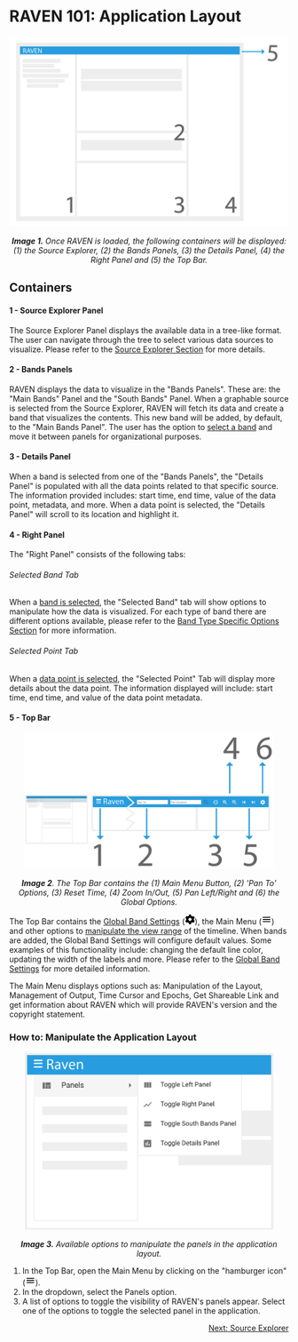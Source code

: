 # RAVEN 101: Application Layout

<p align="center"><img src="./images/raven_layout.png" width="600" /></p>

*<p align="center">**Image 1.** Once RAVEN is loaded, the following containers will be displayed: (1) the Source Explorer, (2) the Bands Panels, (3) the Details Panel, (4) the Right Panel and (5) the Top Bar.</p>*

## Containers

#### 1 - Source Explorer Panel 

The Source Explorer Panel displays the available data in a tree-like format. The user can navigate through the tree to select various data sources to visualize. Please refer to the [Source Explorer Section](./Raven_101_2_source_explorer.md) for more details.

#### 2 - Bands Panels 

RAVEN displays the data to visualize in the "Bands Panels". These are: the "Main Bands" Panel and the "South Bands" Panel. When a graphable source is selected from the Source Explorer, RAVEN will fetch its data and create a band that visualizes the contents. This new band will be added, by default, to the "Main Bands Panel". The user has the option to [select a band](./Raven_101_3_bands.md#how-to-select-a-band) and move it between panels for organizational purposes. 

#### 3 - Details Panel

When a band is selected from one of the "Bands Panels", the "Details Panel" is populated with all the data points related to that specific source. The information provided includes: start time, end time, value of the data point, metadata, and more. When a data point is selected, the "Details Panel" will scroll to its location and highlight it.

#### 4 - Right Panel

The "Right Panel" consists of the following tabs:

###### Selected Band Tab

When a [band is selected](./Raven_101_3_bands.md#how-to-select-a-band), the "Selected Band" tab will show options to manipulate how the data is visualized. For each type of band there are different options available, please refer to the [Band Type Specific Options Section](./Raven_101_3_bands.md#band-type-configuration-options) for more information.

###### Selected Point Tab

When a [data point is selected](./Raven_101_3_bands.md#how-to-select-a-data-point), the "Selected Point" Tab will display more details about the data point.  The  information displayed will include: start time, end time, and value of the data point metadata. 

#### 5 - Top Bar

<p align="center"><img src="./images/top_bar.png" width="450" /></p>

*<p align="center">**Image 2**. The Top Bar contains the (1) Main Menu Button, (2) 'Pan To' Options, (3) Reset Time, (4) Zoom In/Out, (5) Pan Left/Right and (6) the Global Options.</p>*

The Top Bar contains the [Global Band Settings](./Raven_101_3_bands.md#global-settings) (<img src="./images/cog.svg" width="18" />), the Main Menu (<img src="./images/baseline-menu-24px.svg" width="18" />) and other options to [manipulate the view range](./Raven_101_3_bands.md#how-to-manipulate-time-range) of the timeline. When bands are added, the Global Band Settings will configure default values. Some examples of this functionality include: changing the default line color, updating the width of the labels and more. Please refer to the [Global Band Settings](./Raven_101_3_bands.md#global-settings)  for more detailed information.

The Main Menu displays options such as: Manipulation of the Layout, Management of Output, Time Cursor and Epochs, Get Shareable Link and get information about RAVEN which will provide RAVEN's version and the copyright statement. 

### How to: Manipulate the Application Layout

<p align="center"><img src="./images/toggle_panels_dropdown.png" width="450" /></p>

*<p align="center">**Image 3.** Available options to manipulate the panels in the application layout.</p>*

1. In the Top Bar, open the Main Menu by clicking on the "hamburger icon" (<img src="./images/baseline-menu-24px.svg" width="18" />).
2. In the dropdown, select the Panels option. 
3. A list of options to toggle the visibility of RAVEN's panels appear. Select one of the options to toggle the selected panel in the application.

<p align="right"><a href="./Raven_101_2_source_explorer.md">Next: Source Explorer</a></p>

